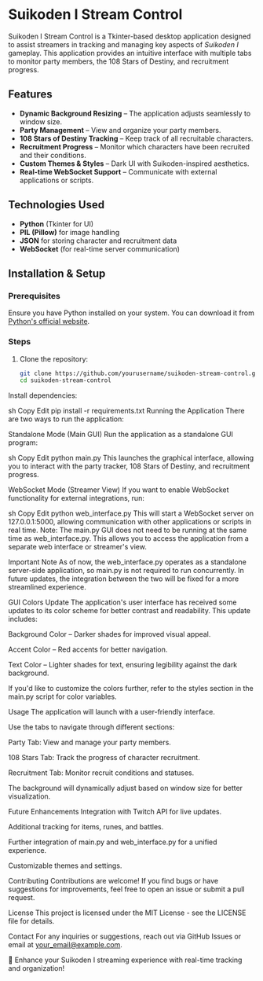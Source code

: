 # Suikoden I Stream Control

Suikoden I Stream Control is a Tkinter-based desktop application designed to assist streamers in tracking and managing key aspects of *Suikoden I* gameplay. This application provides an intuitive interface with multiple tabs to monitor party members, the 108 Stars of Destiny, and recruitment progress.

## Features
- **Dynamic Background Resizing** – The application adjusts seamlessly to window size.
- **Party Management** – View and organize your party members.
- **108 Stars of Destiny Tracking** – Keep track of all recruitable characters.
- **Recruitment Progress** – Monitor which characters have been recruited and their conditions.
- **Custom Themes & Styles** – Dark UI with Suikoden-inspired aesthetics.
- **Real-time WebSocket Support** – Communicate with external applications or scripts.

## Technologies Used
- **Python** (Tkinter for UI)
- **PIL (Pillow)** for image handling
- **JSON** for storing character and recruitment data
- **WebSocket** (for real-time server communication)

## Installation & Setup

### Prerequisites
Ensure you have Python installed on your system. You can download it from [Python's official website](https://www.python.org/).

### Steps
1. Clone the repository:
   ```sh
   git clone https://github.com/yourusername/suikoden-stream-control.git
   cd suikoden-stream-control
Install dependencies:

sh
Copy
Edit
pip install -r requirements.txt
Running the Application
There are two ways to run the application:

Standalone Mode (Main GUI)
Run the application as a standalone GUI program:

sh
Copy
Edit
python main.py
This launches the graphical interface, allowing you to interact with the party tracker, 108 Stars of Destiny, and recruitment progress.

WebSocket Mode (Streamer View)
If you want to enable WebSocket functionality for external integrations, run:

sh
Copy
Edit
python web_interface.py
This will start a WebSocket server on 127.0.0.1:5000, allowing communication with other applications or scripts in real time. Note: The main.py GUI does not need to be running at the same time as web_interface.py. This allows you to access the application from a separate web interface or streamer's view.

Important Note
As of now, the web_interface.py operates as a standalone server-side application, so main.py is not required to run concurrently. In future updates, the integration between the two will be fixed for a more streamlined experience.

GUI Colors Update
The application's user interface has received some updates to its color scheme for better contrast and readability. This update includes:

Background Color – Darker shades for improved visual appeal.

Accent Color – Red accents for better navigation.

Text Color – Lighter shades for text, ensuring legibility against the dark background.

If you'd like to customize the colors further, refer to the styles section in the main.py script for color variables.

Usage
The application will launch with a user-friendly interface.

Use the tabs to navigate through different sections:

Party Tab: View and manage your party members.

108 Stars Tab: Track the progress of character recruitment.

Recruitment Tab: Monitor recruit conditions and statuses.

The background will dynamically adjust based on window size for better visualization.

Future Enhancements
Integration with Twitch API for live updates.

Additional tracking for items, runes, and battles.

Further integration of main.py and web_interface.py for a unified experience.

Customizable themes and settings.

Contributing
Contributions are welcome! If you find bugs or have suggestions for improvements, feel free to open an issue or submit a pull request.

License
This project is licensed under the MIT License - see the LICENSE file for details.

Contact
For any inquiries or suggestions, reach out via GitHub Issues or email at your_email@example.com.

🚀 Enhance your Suikoden I streaming experience with real-time tracking and organization!
